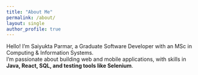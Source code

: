```yaml
---
title: "About Me"
permalink: /about/
layout: single
author_profile: true
---
```


Hello! I’m Saiyukta Parmar, a Graduate Software Developer with an MSc in Computing & Information Systems.  
I’m passionate about building web and mobile applications, with skills in **Java, React, SQL, and testing tools like Selenium**.
